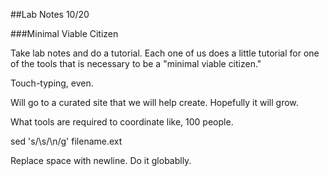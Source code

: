 ##Lab Notes 10/20

###Minimal Viable Citizen

Take lab notes and do a tutorial. Each one of us does a little tutorial for one of the tools that is necessary to be a "minimal viable citizen."

Touch-typing, even.

Will go to a curated site that we will help create. Hopefully it will grow.

What tools are required to coordinate like, 100 people.



sed 's/\s/\n/g' filename.ext

Replace space with newline. Do it globablly.